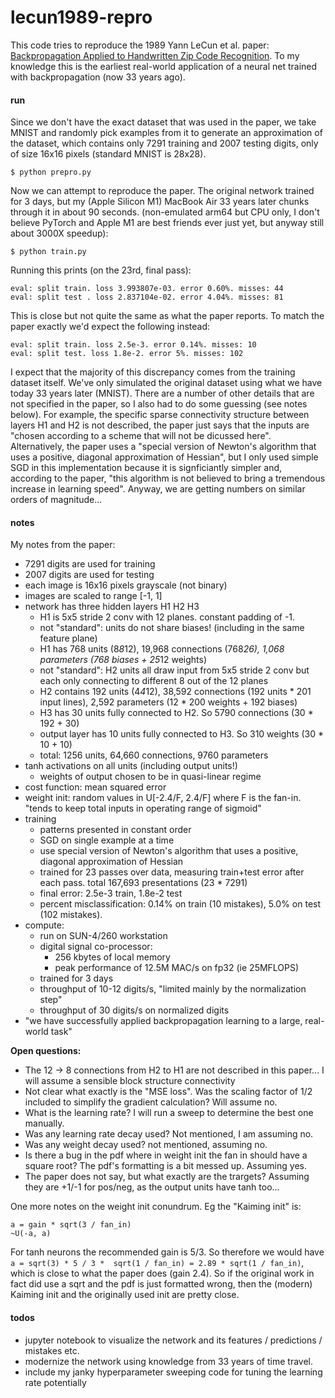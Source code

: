 
# lecun1989-repro

This code tries to reproduce the 1989 Yann LeCun et al. paper: [Backpropagation Applied to Handwritten Zip Code Recognition](http://yann.lecun.com/exdb/publis/pdf/lecun-89e.pdf). To my knowledge this is the earliest real-world application of a neural net trained with backpropagation (now 33 years ago).

#### run

Since we don't have the exact dataset that was used in the paper, we take MNIST and randomly pick examples from it to generate an approximation of the dataset, which contains only 7291 training and 2007 testing digits, only of size 16x16 pixels (standard MNIST is 28x28).

```
$ python prepro.py
```

Now we can attempt to reproduce the paper. The original network trained for 3 days, but my (Apple Silicon M1) MacBook Air 33 years later chunks through it in about 90 seconds. (non-emulated arm64 but CPU only, I don't believe PyTorch and Apple M1 are best friends ever just yet, but anyway still about 3000X speedup):

```
$ python train.py
```

Running this prints (on the 23rd, final pass):

```
eval: split train. loss 3.993807e-03. error 0.60%. misses: 44
eval: split test . loss 2.837104e-02. error 4.04%. misses: 81
```

This is close but not quite the same as what the paper reports. To match the paper exactly we'd expect the following instead:

```
eval: split train. loss 2.5e-3. error 0.14%. misses: 10
eval: split test. loss 1.8e-2. error 5%. misses: 102
```

I expect that the majority of this discrepancy comes from the training dataset itself. We've only simulated the original dataset using what we have today 33 years later (MNIST). There are a number of other details that are not specified in the paper, so I also had to do some guessing (see notes below). For example, the specific sparse connectivity structure between layers H1 and H2 is not described, the paper just says that the inputs are "chosen according to a scheme that will not be dicussed here". Alternatively, the paper uses a "special version of Newton's algorithm that uses a positive, diagonal approximation of Hessian", but I only used simple SGD in this implementation because it is signficiantly simpler and, according to the paper, "this algorithm is not believed to bring a tremendous increase in learning speed". Anyway, we are getting numbers on similar orders of magnitude...

#### notes

My notes from the paper:

- 7291 digits are used for training
- 2007 digits are used for testing
- each image is 16x16 pixels grayscale (not binary)
- images are scaled to range [-1, 1]
- network has three hidden layers H1 H2 H3
    - H1 is 5x5 stride 2 conv with 12 planes. constant padding of -1.
    - not "standard": units do not share biases! (including in the same feature plane)
    - H1 has 768 units (8*8*12), 19,968 connections (768*26), 1,068 parameters (768 biases + 25*12 weights)
    - not "standard": H2 units all draw input from 5x5 stride 2 conv but each only connecting to different 8 out of the 12 planes
    - H2 contains 192 units (4*4*12), 38,592 connections (192 units * 201 input lines), 2,592 parameters (12 * 200 weights + 192 biases)
    - H3 has 30 units fully connected to H2. So 5790 connections (30 * 192 + 30)
    - output layer has 10 units fully connected to H3. So 310 weights (30 * 10 + 10)
    - total: 1256 units, 64,660 connections, 9760 parameters
- tanh activations on all units (including output units!)
    - weights of output chosen to be in quasi-linear regime
- cost function: mean squared error
- weight init: random values in U[-2.4/F, 2.4/F] where F is the fan-in. "tends to keep total inputs in operating range of sigmoid"
- training
    - patterns presented in constant order
    - SGD on single example at a time
    - use special version of Newton's algorithm that uses a positive, diagonal approximation of Hessian
    - trained for 23 passes over data, measuring train+test error after each pass. total 167,693 presentations (23 * 7291)
    - final error: 2.5e-3 train, 1.8e-2 test
    - percent misclassification: 0.14% on train (10 mistakes), 5.0% on test (102 mistakes).
- compute:
    - run on SUN-4/260 workstation
    - digital signal co-processor:
        - 256 kbytes of local memory
        - peak performance of 12.5M MAC/s on fp32 (ie 25MFLOPS)
    - trained for 3 days
    - throughput of 10-12 digits/s, "limited mainly by the normalization step"
    - throughput of 30 digits/s on normalized digits
- "we have successfully applied backpropagation learning to a large, real-world task"

**Open questions:**

- The 12 -> 8 connections from H2 to H1 are not described in this paper... I will assume a sensible block structure connectivity
- Not clear what exactly is the "MSE loss". Was the scaling factor of 1/2 included to simplify the gradient calculation? Will assume no.
- What is the learning rate? I will run a sweep to determine the best one manually.
- Was any learning rate decay used? Not mentioned, I am assuming no.
- Was any weight decay used? not mentioned, assuming no.
- Is there a bug in the pdf where in weight init the fan in should have a square root? The pdf's formatting is a bit messed up. Assuming yes.
- The paper does not say, but what exactly are the trargets? Assuming they are +1/-1 for pos/neg, as the output units have tanh too...

One more notes on the weight init conundrum. Eg the "Kaiming init" is:

```
a = gain * sqrt(3 / fan_in)
~U(-a, a)
```

For tanh neurons the recommended gain is 5/3. So therefore we would have `a = sqrt(3) * 5 / 3 *  sqrt(1 / fan_in) = 2.89 * sqrt(1 / fan_in)`, which is close to what the paper does (gain 2.4). So if the original work in fact did use a sqrt and the pdf is just formatted wrong, then the (modern) Kaiming init and the originally used init are pretty close.

#### todos

- jupyter notebook to visualize the network and its features / predictions / mistakes etc.
- modernize the network using knowledge from 33 years of time travel.
- include my janky hyperparameter sweeping code for tuning the learning rate potentially
